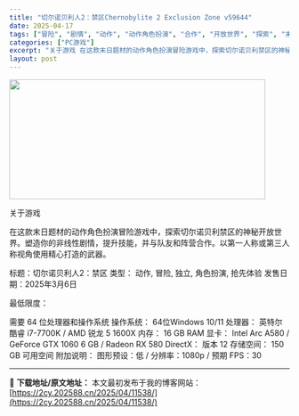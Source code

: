 ```yaml
---
title: "切尔诺贝利人2：禁区Chernobylite 2 Exclusion Zone v59644"
date: 2025-04-17
tags: ["冒险", "剧情", "动作", "动作角色扮演", "合作", "开放世界", "探索", "末日", "独立", "第一人称"]
categories: ["PC游戏"]
excerpt: "关于游戏 在这款末日题材的动作角色扮演冒险游戏中，探索切尔诺贝利禁区的神秘开放世界。塑造你的非线性剧情，提升技能，并与队友和阵营合作。以第一人称或第三人称视角使用精心打造的武器。 标题：切尔诺贝利人2：禁区 类型： 动作, 冒险, 独立, 角色扮演, 抢先体验 发售日期：2025年3月6日 最低限度&hellip;"
layout: post
---
```


<img class="aligncenter size-full wp-image-11539" src="https://2cy.202588.cn/wp-content/uploads/2025/04/2025041705064254.jpg" alt="" width="460" height="215" />

关于游戏

在这款末日题材的动作角色扮演冒险游戏中，探索切尔诺贝利禁区的神秘开放世界。塑造你的非线性剧情，提升技能，并与队友和阵营合作。以第一人称或第三人称视角使用精心打造的武器。

标题：切尔诺贝利人2：禁区
类型： 动作, 冒险, 独立, 角色扮演, 抢先体验
发售日期：2025年3月6日

最低限度：

需要 64 位处理器和操作系统
操作系统： 64位Windows 10/11
处理器： 英特尔酷睿 i7-7700K / AMD 锐龙 5 1600X
内存： 16 GB RAM
显卡： Intel Arc A580 / GeForce GTX 1060 6 GB / Radeon RX 580
DirectX： 版本 12
存储空间： 150 GB 可用空间
附加说明： 图形预设：低 / 分辨率：1080p / 预期 FPS：30

---
📖 **下载地址/原文地址：** 本文最初发布于我的博客网站：[https://2cy.202588.cn/2025/04/11538/](https://2cy.202588.cn/2025/04/11538/)
